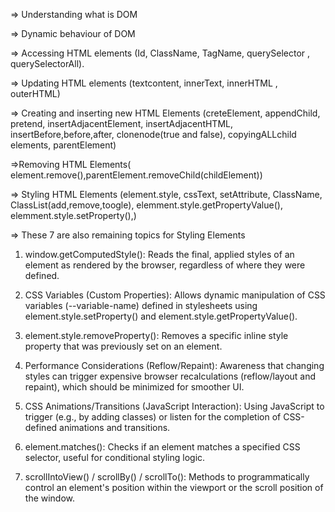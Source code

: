 => Understanding what is DOM

=> Dynamic behaviour of DOM

=> Accessing HTML elements (Id, ClassName, TagName, querySelector , querySelectorAll).

=> Updating HTML elements (textcontent, innerText, innerHTML , outerHTML)

=> Creating and inserting new HTML Elements (creteElement, appendChild, pretend, insertAdjacentElement, insertAdjacentHTML, insertBefore,before,after, clonenode(true and false), copyingALLchild elements, parentElement)

=>Removing HTML Elements( element.remove(),parentElement.removeChild(childElement))

=> Styling HTML Elements (element.style, cssText, setAttribute, ClassName, ClassList(add,remove,toogle), elemment.style.getPropertyValue(), elemment.style.setProperty(),)

=> These 7 are also remaining topics for Styling Elements

1. window.getComputedStyle(): Reads the final, applied styles of an element as rendered by the browser, regardless of where they were defined.

2. CSS Variables (Custom Properties): Allows dynamic manipulation of CSS variables (--variable-name) defined in stylesheets using element.style.setProperty() and element.style.getPropertyValue().

3. element.style.removeProperty(): Removes a specific inline style property that was previously set on an element.

4. Performance Considerations (Reflow/Repaint): Awareness that changing styles can trigger expensive browser recalculations (reflow/layout and repaint), which should be minimized for smoother UI.

5. CSS Animations/Transitions (JavaScript Interaction): Using JavaScript to trigger (e.g., by adding classes) or listen for the completion of CSS-defined animations and transitions.

6. element.matches(): Checks if an element matches a specified CSS selector, useful for conditional styling logic.

7. scrollIntoView() / scrollBy() / scrollTo(): Methods to programmatically control an element's position within the viewport or the scroll position of the window.
